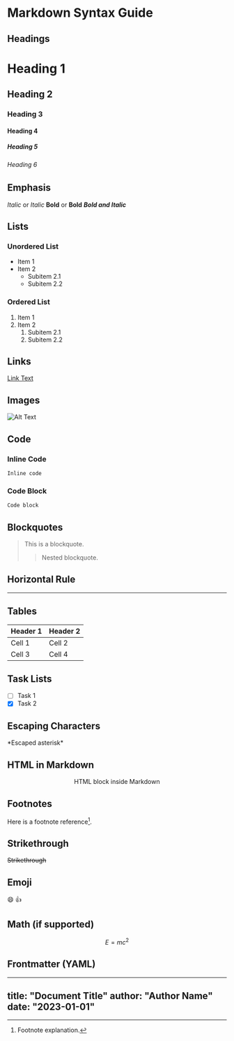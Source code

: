 # Markdown Syntax Guide

## Headings
# Heading 1
## Heading 2
### Heading 3
#### Heading 4
##### Heading 5
###### Heading 6

## Emphasis
*Italic* or _Italic_
**Bold** or __Bold__
***Bold and Italic***

## Lists
### Unordered List
- Item 1
- Item 2
    - Subitem 2.1
    - Subitem 2.2

### Ordered List
1. Item 1
2. Item 2
    1. Subitem 2.1
    2. Subitem 2.2

## Links
[Link Text](https://example.com)

## Images
![Alt Text](https://example.com/image.png)

## Code
### Inline Code
`Inline code`

### Code Block
```markdown
Code block
```

## Blockquotes
> This is a blockquote.
>> Nested blockquote.

## Horizontal Rule
---

## Tables
| Header 1 | Header 2 |
|----------|----------|
| Cell 1   | Cell 2   |
| Cell 3   | Cell 4   |

## Task Lists
- [ ] Task 1
- [x] Task 2

## Escaping Characters
\*Escaped asterisk\*

## HTML in Markdown
<div align="center">
    <p>HTML block inside Markdown</p>
</div>

## Footnotes
Here is a footnote reference[^1].

[^1]: Footnote explanation.

## Strikethrough
~~Strikethrough~~

## Emoji
:smile: :+1:

## Math (if supported)
$$
E = mc^2
$$

## Frontmatter (YAML)
---
title: "Document Title"
author: "Author Name"
date: "2023-01-01"
---
